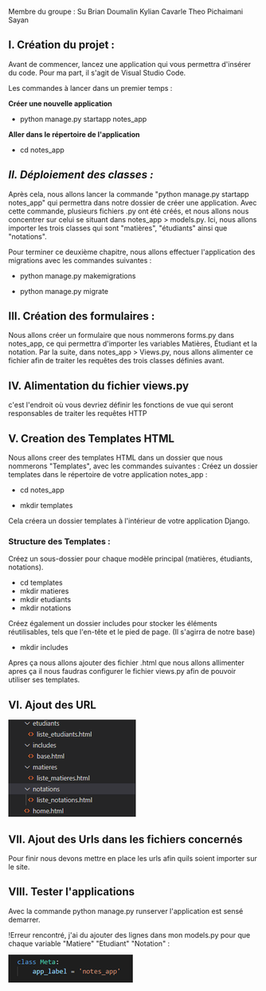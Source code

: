 Membre du groupe :
Su Brian
Doumalin Kylian
Cavarle Theo
Pichaimani Sayan


## __I. Création du projet :__

Avant de commencer, lancez une application qui vous permettra d'insérer du code. 
Pour ma part, il s'agit de Visual Studio Code.

Les commandes à lancer dans un premier temps :

__Créer une nouvelle application__

* python manage.py startapp notes_app

__Aller dans le répertoire de l'application__

* cd notes_app

## _II. Déploiement des classes :_

 Après cela, nous allons lancer la commande "python manage.py startapp notes_app" qui permettra dans notre dossier de créer une application. Avec cette commande, plusieurs fichiers .py ont été créés, et nous allons nous concentrer sur celui se situant dans notes_app > models.py. Ici, nous allons importer les trois classes qui sont "matières", "étudiants" ainsi que "notations".

 Pour terminer ce deuxième chapitre, nous allons effectuer l'application des migrations avec les commandes suivantes :

* python manage.py makemigrations

* python manage.py migrate

## __III. Création des formulaires :__

 Nous allons créer un formulaire que nous nommerons forms.py dans notes_app, ce qui permettra d'importer les variables Matières, Étudiant et la notation. Par la suite, dans notes_app > Views.py, nous allons alimenter ce fichier afin de traiter les requêtes des trois classes définies avant.

## __IV. Alimentation du fichier views.py__

c'est l'endroit où vous devriez définir les fonctions de vue qui seront responsables de traiter les requêtes HTTP 

## __V. Creation des Templates HTML__

Nous allons creer des templates HTML dans un dossier que nous nommerons "Templates", avec les commandes suivantes :
Créez un dossier templates dans le répertoire de votre application notes_app :

* cd notes_app
  
* mkdir templates

Cela créera un dossier templates à l'intérieur de votre application Django.

### Structure des Templates :

Créez un sous-dossier pour chaque modèle principal (matières, étudiants, notations).

* cd templates
* mkdir matieres
* mkdir etudiants
* mkdir notations

Créez également un dossier includes pour stocker les éléments réutilisables, tels que l'en-tête et le pied de page. (Il s'agirra de notre base)

* mkdir includes

Apres ça nous allons ajouter des fichier .html que nous allons allimenter apres ça il nous faudras configurer le fichier views.py afin de pouvoir utiliser ses templates.

## __VI. Ajout des URL__

![Alt text](image.png)

## __VII. Ajout des Urls dans les fichiers concernés__

Pour finir nous devons mettre en place les urls afin quils soient importer sur le site.

## __VIII. Tester l'applications__

Avec la commande python manage.py runserver l'application est sensé demarrer. 

!Erreur rencontré, j'ai du ajouter des lignes dans mon models.py pour que chaque variable "Matiere" "Etudiant" "Notation"  :

![Alt text](image-1.png)



